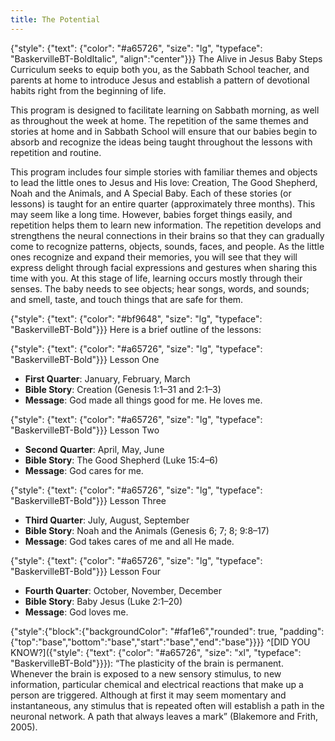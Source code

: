 ```yaml
---
title: The Potential
---
```


{"style": {"text": {"color": "#a65726", "size": "lg", "typeface": "BaskervilleBT-BoldItalic", "align":"center"}}}
The Alive in Jesus Baby Steps Curriculum seeks to equip both you, as the Sabbath School teacher, and parents at home to introduce Jesus and establish a pattern of devotional habits right from the beginning of life.

This program is designed to facilitate learning on Sabbath morning, as well as throughout the week at home. The repetition of the same themes and stories at home and in Sabbath School will ensure that our babies begin to absorb and recognize the ideas being taught throughout the lessons with repetition and routine.

This program includes four simple stories with familiar themes and objects to lead the little ones to Jesus and His love: Creation, The Good Shepherd, Noah and the Animals, and A Special Baby. Each of these stories (or lessons) is taught for an entire quarter (approximately three months). This may seem like a long time. However, babies forget things easily, and repetition helps them to learn new information. The repetition develops and strengthens the neural connections in their brains so that they can gradually come to recognize patterns, objects, sounds, faces, and people. As the little ones recognize and expand their memories, you will see that they will express delight through facial expressions and gestures when sharing this time with you. At this stage of life, learning occurs mostly through their senses. The baby needs to see objects; hear songs, words, and sounds; and smell, taste, and touch things that are safe for them.

{"style": {"text": {"color": "#bf9648", "size": "lg", "typeface": "BaskervilleBT-Bold"}}}
Here is a brief outline of the lessons:

{"style": {"text": {"color": "#a65726", "size": "lg", "typeface": "BaskervilleBT-Bold"}}}
Lesson One

+ **First Quarter**: January, February, March
+ **Bible Story**: Creation (Genesis 1:1–31 and 2:1–3)
+ **Message**: God made all things good for me. He loves me.

{"style": {"text": {"color": "#a65726", "size": "lg", "typeface": "BaskervilleBT-Bold"}}}
Lesson Two

+ **Second Quarter**: April, May, June
+ **Bible Story**: The Good Shepherd (Luke 15:4–6)
+ **Message**: God cares for me.

{"style": {"text": {"color": "#a65726", "size": "lg", "typeface": "BaskervilleBT-Bold"}}}
Lesson Three

+ **Third Quarter**: July, August, September
+ **Bible Story**: Noah and the Animals (Genesis 6; 7; 8; 9:8–17)
+ **Message**: God takes cares of me and all He made.

{"style": {"text": {"color": "#a65726", "size": "lg", "typeface": "BaskervilleBT-Bold"}}}
Lesson Four

+ **Fourth Quarter**: October, November, December
+ **Bible Story**: Baby Jesus (Luke 2:1–20)
+ **Message**: God loves me.

{"style":{"block":{"backgroundColor": "#faf1e6","rounded": true, "padding": {"top":"base","bottom":"base","start":"base","end":"base"}}}}
^[DID YOU KNOW?]({"style": {"text": {"color": "#a65726", "size": "xl", "typeface": "BaskervilleBT-Bold"}}}): “The plasticity of the brain is permanent. Whenever the brain is exposed to a new sensory stimulus, to new information, particular chemical and electrical reactions that make up a person are triggered. Although at first it may seem momentary and instantaneous, any stimulus that is repeated often will establish a path in the neuronal network. A path that always leaves a mark” (Blakemore and Frith, 2005).